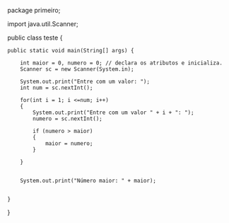 package primeiro;

import java.util.Scanner;

public class teste {

	public static void main(String[] args) {
		
		int maior = 0, numero = 0; // declara os atributos e inicializa.
		Scanner sc = new Scanner(System.in);
		
		System.out.print("Entre com um valor: ");
		int num = sc.nextInt();
		
		for(int i = 1; i <=num; i++)
		{
			System.out.print("Entre com um valor " + i + ": ");
			numero = sc.nextInt();
			
			if (numero > maior)
			{
				maior = numero;
			}
			
		}
			
		
		System.out.print("Número maior: " + maior);
			
			
	}

}
